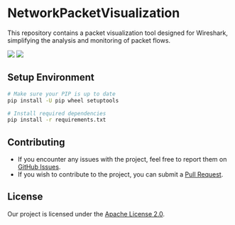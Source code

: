 # NetworkPacketVisualization
This repository contains a packet visualization tool designed for Wireshark, simplifying the analysis and monitoring of packet flows.

<img src="https://img.shields.io/badge/Used Python 3.9.13- red">

<img src="https://img.shields.io/badge/Licence-Apache License 2.0-yellowgreen">

## Setup Environment

```bash
# Make sure your PIP is up to date
pip install -U pip wheel setuptools

# Install required dependencies
pip install -r requirements.txt
```

## Contributing

- If you encounter any issues with the project, feel free to report them on [GitHub Issues](https://github.com/onurkya7/BreadcrumbsBugBountyHunter/issues).
- If you wish to contribute to the project, you can submit a [Pull Request](https://github.com/onurkya7/BreadcrumbsBugBountyHunter/pulls).

## License

Our project is licensed under the [Apache License 2.0](LICENSE).


